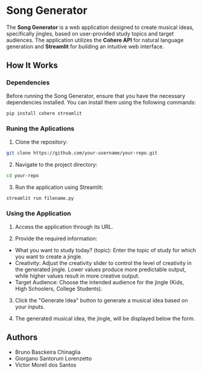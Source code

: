 # Song Generator

The **Song Generator** is a web application designed to create musical ideas, specifically jingles, based on user-provided study topics and target audiences. The application utilizes the **Cohere API** for natural language generation and **Streamlit** for building an intuitive web interface.

## How It Works

### Dependencies

Before running the Song Generator, ensure that you have the necessary dependencies installed. You can install them using the following commands:

```bash
pip install cohere streamlit
```

### Runing the Aplications

1. Clone the repository:
```bash
git clone https://github.com/your-username/your-repo.git
```

2. Navigate to the project directory:
```bash
cd your-repo
```

3. Run the application using Streamlit:
```bash
streamlit run filename.py
```

### Using the Application

1. Access the application through its URL.

2. Provide the required information:

  * What you want to study today? (topic): Enter the topic of study for which you want to create a jingle.
  * Creativity: Adjust the creativity slider to control the level of creativity in the generated jingle. Lower values produce more predictable output, while higher values result in  more creative output.
  * Target Audience: Choose the intended audience for the jingle (Kids, High Schoolers, College Students).

3. Click the "Generate Idea" button to generate a musical idea based on your inputs.

4. The generated musical idea, the jingle, will be displayed below the form.



## Authors
* Bruno Basckeira Chinaglia
* Giorgano Santorum Lorenzetto
* Victor Moreli dos Santos
